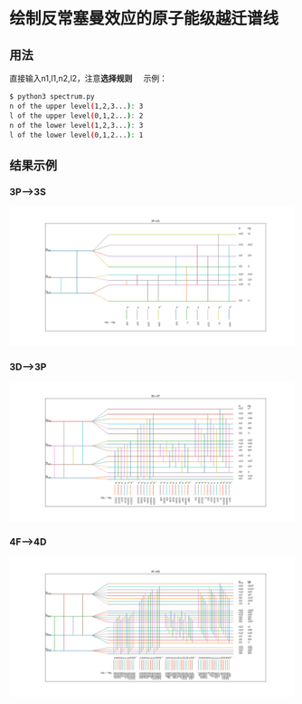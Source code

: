 # 绘制反常塞曼效应的原子能级越迁谱线
## 用法
直接输入n1,l1,n2,l2，注意**选择规则**     
示例：
```sh
$ python3 spectrum.py 
n of the upper level(1,2,3...): 3
l of the upper level(0,1,2...): 2
n of the lower level(1,2,3...): 3
l of the lower level(0,1,2...): 1
```

## 结果示例
### 3P-->3S
![3P-->3S](./3P-3S.png)
### 3D-->3P
![3D-->3P](./3D-3P.png)
### 4F-->4D
![4F-->4D](./4F-4D.png)
